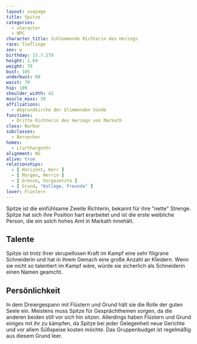 ```yaml
---
layout: usepage
title: Spitze
categories:
  - character
  - NPC
character_title: Schlemmende Richterin des Herzogs
race: Tieflinge
sex: w
birthday: 23.7.278
height: 1.69
weight: 70
bust: 105
underbust: 80
waist: 70
hip: 100
shoulder_width: 42
muscle_mass: 30
affiliations:
  - Abgrundkirche der Glimmenden Sünde
functions:
  - Dritte Richterin des Herzogs von Markath
class: Barbar
subclasses:
  - Berserker
homes:
  - Llurthargothr
alignment: NG
alive: true
relationships:
  - [ Horizont, Herr ]
  - [ Morgen, Herrin ]
  - [ Grenze, Vorgesetzte ]
  - [ Grund, "Kollege, Freunde" ]
lover: Flüstern
---
```


Spitze ist die einfühlsame Zweite Richterin, bekannt für ihre "nette" Strenge. Spitze hat sich ihre Position hart
erarbeitet und ist die erste weibliche Person, die ein solch hohes Amt in Markath innehält.

<!--more-->

## Talente

Spitze ist trotz ihrer skrupellosen Kraft im Kampf eine sehr filigrane Schneiderin und hat in ihrem Gemach eine große
Anzahl an Kleidern. Wenn sie nicht so talentiert im Kampf wäre, würde sie sicherlich als Schneiderin einen Namen
geamcht.

## Persönlichkeit

In dem Dreiergespann mit Flüstern und Grund hält sie die Rolle der guten Seele ein. Meistens muss Spitze für
Gesprächthemen sorgen, da die anderen beiden still vor sich hin sitzen. Allerdings haben Flüstern und Grund einiges mit
ihr zu kämpfen, da Spitze bei jeder Gelegenheit neue Gerichte und vor allem Süßspeise kosten möchte. Das Gruppenbudget
ist regelmäßig aus diesem Grund leer.